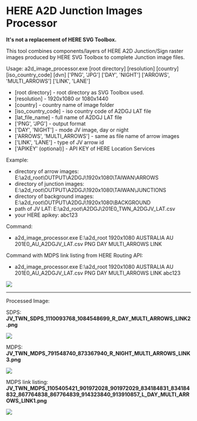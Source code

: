 # HERE A2D Junction Images Processor

**It's not a replacement of HERE SVG Toolbox.**

This tool combines components/layers of HERE A2D Junction/Sign raster images produced by HERE SVG Toolbox to complete Junction image files.

Usage: a2d_image_processor.exe [root directory] [resolution] [country] [iso_country_code] [dvn] ['PNG', 'JPG'] ['DAY', 'NIGHT'] ['ARROWS', 'MULTI_ARROWS'] ['LINK', 'LANE']
* [root directory] - root directory as SVG Toolbox used.
* [resolution] - 1920x1080 or 1080x1440
* [country] - country name of image folder
* [iso_country_code] - iso country code of A2DGJ LAT file
* [lat_file_name] - full name of A2DGJ LAT file
* ['PNG', 'JPG'] - output format
* ['DAY', 'NIGHT'] - mode JV image, day or night
* ['ARROWS', 'MULTI_ARROWS'] - same as file name of arrow images
* ['LINK', 'LANE'] - type of JV arrow id
* ['APIKEY' (optional)] - API KEY of HERE Location Services

Example:
* directory of arrow images: E:\a2d_root\OUTPUT\A2DGJ\1920x1080\TAIWAN\ARROWS
* directory of junction images: E:\a2d_root\OUTPUT\A2DGJ\1920x1080\TAIWAN\JUNCTIONS
* directory of background images: E:\a2d_root\OUTPUT\A2DGJ\1920x1080\BACKGROUND
* path of JV LAT: E:\a2d_root\A2DGJ\201E0_TWN_A2DGJV_LAT.csv
* your HERE apikey: abc123

Command:
* a2d_image_processor.exe E:\a2d_root 1920x1080 AUSTRALIA AU 201E0_AU_A2DGJV_LAT.csv PNG DAY MULTI_ARROWS LINK

Command with MDPS link listing from HERE Routing API:
* a2d_image_processor.exe E:\a2d_root 1920x1080 AUSTRALIA AU 201E0_AU_A2DGJV_LAT.csv PNG DAY MULTI_ARROWS LINK abc123

![](https://i.imgur.com/BAyjsZO.jpg)


---

Processed Image: 

SDPS: **JV_TWN_SDPS_1110093768_1084548699_R_DAY_MULTI_ARROWS_LINK2.png**

![](https://i.imgur.com/s1IykI1.jpg)

MDPS: **JV_TWN_MDPS_791548740_873367940_R_NIGHT_MULTI_ARROWS_LINK3.png**

![](https://i.imgur.com/TQuPm1C.jpg)

MDPS link listing: **JV_TWN_MDPS_1105405421_901972028_901972029_834184831_834184832_867764838_867764839_914323840_913910857_L_DAY_MULTI_ARROWS_LINK1.png**

![](https://i.imgur.com/3mt5qib.jpg)
